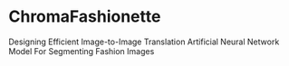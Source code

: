 # ChromaFashionette
Designing Efficient Image-to-Image Translation Artificial Neural Network Model For Segmenting Fashion Images
